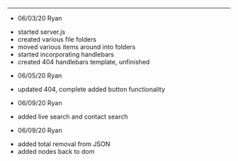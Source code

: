 -------------------------------
* 06/03/20 Ryan
- started server.js
- created various file folders
- moved various items around into folders
- started incorporating handlebars
- created 404 handlebars template, unfinished

* 06/05/20 Ryan
- updated 404, complete added button functionality

* 06/09/20 Ryan
- added live search and contact search

* 06/09/20 Ryan
- added total removal from JSON
- added nodes back to dom
